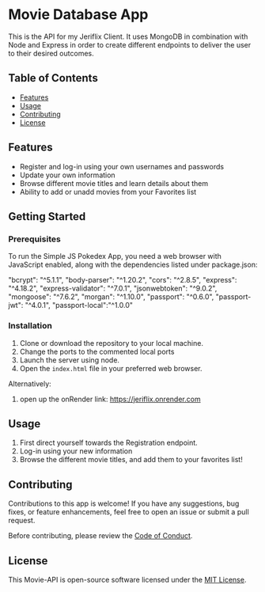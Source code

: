 # Movie Database App

This is the API for my Jeriflix Client. It uses MongoDB in combination with Node and Express in order to create different endpoints to deliver the user to their desired outcomes.

## Table of Contents

- [Features](#features)
- [Usage](#usage)
- [Contributing](#contributing)
- [License](#license)


## Features

- Register and log-in using your own usernames and passwords
- Update your own information
- Browse different movie titles and learn details about them
- Ability to add or unadd movies from your Favorites list

## Getting Started

### Prerequisites

To run the Simple JS Pokedex App, you need a web browser with JavaScript enabled, along with the dependencies listed under package.json: 

"bcrypt": "^5.1.1",
"body-parser": "^1.20.2",
"cors": "^2.8.5",
"express": "^4.18.2",
"express-validator": "^7.0.1",
"jsonwebtoken": "^9.0.2",
"mongoose": "^7.6.2",
"morgan": "^1.10.0",
"passport": "^0.6.0",
"passport-jwt": "^4.0.1",
"passport-local":"^1.0.0"

### Installation

1. Clone or download the repository to your local machine.
2. Change the ports to the commented local ports
3. Launch the server using node.
4. Open the `index.html` file in your preferred web browser.

Alternatively:
1. open up the onRender link: https://jeriflix.onrender.com

## Usage

1. First direct yourself towards the Registration endpoint.
2. Log-in using your new information
3. Browse the different movie titles, and add them to your favorites list!

## Contributing

Contributions to this app is welcome! If you have any suggestions, bug fixes, or feature enhancements, feel free to open an issue or submit a pull request.

Before contributing, please review the [Code of Conduct](CODE_OF_CONDUCT.md).

## License

This Movie-API is open-source software licensed under the [MIT License](LICENSE).
